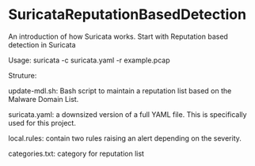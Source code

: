 # SuricataReputationBasedDetection
An introduction of how Suricata works. Start with Reputation based detection in Suricata

Usage: suricata -c suricata.yaml -r example.pcap

Struture:

update-mdl.sh: Bash script to maintain a reputation list based on the Malware Domain List.

suricata.yaml: a downsized version of a full YAML file. This is specifically used for this project.

local.rules: contain two rules raising an alert depending on the severity.

categories.txt: category for reputation list
